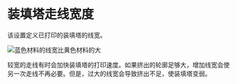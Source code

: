 装填塔走线宽度
====
该设置定义已打印的装填塔的线宽。

<!--screenshot {
"image_path": "prime_tower_line_width.png",
"models": [
{"script": "cube.scad"},
{
"script": "cube.scad",
"object_settings": {"extruder_nr": 1},
"transformation": ["translateX(40)"]
}
],
"camera_position": [475, -419, 131],
"camera_lookat": [475, -465, 20],
"settings": {
"prime_tower_enable": true,
"[1]prime_tower_line_width": 0.8
},
"colour_scheme": "material_colour",
"colours": 64
}-->
![蓝色材料的线宽比黄色材料的大](../images/prime_tower_line_width.png)

较宽的走线有时会加快装填塔的打印速度。如果挤出的轮廓足够大，增加线宽会使另一次走线不再必要。但是，过大的线宽会导致挤出不足，使装填塔变弱。

